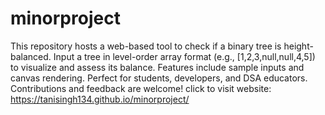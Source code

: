 # minorproject
This repository hosts a web-based tool to check if a binary tree is height-balanced. Input a tree in level-order array format (e.g., [1,2,3,null,null,4,5]) to visualize and assess its balance. Features include sample inputs and canvas rendering. Perfect for students, developers, and DSA educators. Contributions and feedback are welcome!
click to visit website: https://tanisingh134.github.io/minorproject/
